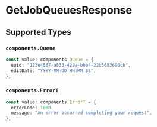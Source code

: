 # GetJobQueuesResponse


## Supported Types

### `components.Queue`

```typescript
const value: components.Queue = {
  uuid: "123e4567-a833-429a-bbb4-22b5653696cb",
  editDate: "YYYY-MM-DD HH:MM:SS",
};
```

### `components.ErrorT`

```typescript
const value: components.ErrorT = {
  errorCode: 1000,
  message: "An error occurred completing your request",
};
```

